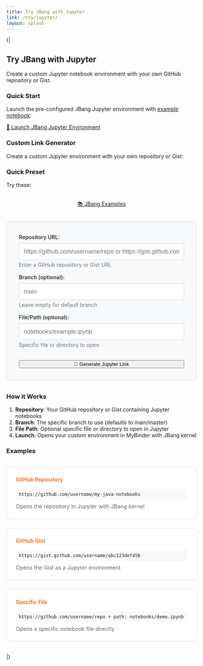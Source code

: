 ```yaml
---
title: Try JBang with Jupyter
link: /try/jupyter/
layout: splash
---
```

{|
## Try JBang with Jupyter

Create a custom Jupyter notebook environment with your own GitHub repository or Gist.

### Quick Start

Launch the pre-configured JBang Jupyter environment with [example notebook](https://github.com/jbangdev/jbang-jupyter-examples):

<a href="https://mybinder.org/v2/gh/jupyter-java/jupyter-java-binder/jbang?urlpath=git-pull%3Frepo%3Dhttps%253A%252F%252Fgithub.com%252Fjbangdev%252Fjbang-jupyter-examples%26urlpath%3Dlab%252Ftree%252Fcontent%252F%26branch%3Dmain%26targetPath%3Dcontent" 
   class="btn btn--primary btn--large" target="_blank">
  🚀 Launch JBang Jupyter Environment
</a>

### Custom Link Generator

Create a custom Jupyter environment with your own repository or Gist:

### Quick Preset

Try these:

<div class="preset-buttons">
  <a href="/try/jupyter/?repo=https://github.com/jbangdev/jbang-jupyter-examples" class="btn btn--primary">
    📚 JBang Examples
  </a>
</div>


<div class="link-generator">
  <div class="generator-form">
    <div class="form-group">
      <label for="repo-url">Repository URL:</label>
      <input type="url" id="repo-url" placeholder="https://github.com/username/repo or https://gist.github.com/username/gist-id" />
      <small class="form-help">Enter a GitHub repository or Gist URL</small>
    </div>
    <div class="form-group">
      <label for="branch">Branch (optional):</label>
      <input type="text" id="branch" placeholder="main" />
      <small class="form-help">Leave empty for default branch</small>
    </div>
    <div class="form-group">
      <label for="filepath">File/Path (optional):</label>
      <input type="text" id="filepath" placeholder="notebooks/example.ipynb" />
      <small class="form-help">Specific file or directory to open</small>
    </div>
    <button type="button" id="generate-link" class="btn btn--primary btn--large" style="width: 100%; margin-top: 1rem;">
      🔗 Generate Jupyter Link
    </button>
  </div>
  
  <div class="generated-link" id="generated-link" style="display: none;">
    <h4>Your Custom Jupyter Link:</h4>
    <div class="link-container">
      <input type="text" id="custom-link" readonly />
      <button type="button" id="copy-link" class="btn btn--inverse">
        📋 Copy
      </button>
    </div>
    <a href="#" id="launch-link" class="btn btn--primary" target="_blank">
      🚀 Launch Jupyter
    </a>
  </div>
</div>

### How it Works

1. **Repository**: Your GitHub repository or Gist containing Jupyter notebooks
2. **Branch**: The specific branch to use (defaults to main/master)
3. **File Path**: Optional specific file or directory to open in Jupyter
4. **Launch**: Opens your custom environment in MyBinder with JBang kernel


### Examples

<div class="examples">
  <div class="example">
    <h4>GitHub Repository</h4>
    <code>https://github.com/username/my-java-notebooks</code>
    <p>Opens the repository in Jupyter with JBang kernel</p>
  </div>
  
  <div class="example">
    <h4>GitHub Gist</h4>
    <code>https://gist.github.com/username/abc123def456</code>
    <p>Opens the Gist as a Jupyter environment</p>
  </div>
  
  <div class="example">
    <h4>Specific File</h4>
    <code>https://github.com/username/repo + path: notebooks/demo.ipynb</code>
    <p>Opens a specific notebook file directly</p>
  </div>
</div>

<style>
/* Use Minimal Mistakes button styles - no custom button CSS needed */

.preset-buttons {
  display: flex;
  gap: 1rem;
  margin: 2rem 0;
  flex-wrap: wrap;
}

.preset-buttons .btn {
  flex: 1;
  min-width: 200px;
  text-align: center;
}

.link-generator {
  background: #f8f9fa;
  border: 1px solid #dee2e6;
  border-radius: 8px;
  padding: 2rem;
  margin: 2rem 0;
}

.generator-form {
  display: grid;
  gap: 1rem;
}

.form-group {
  display: flex;
  flex-direction: column;
}

.form-group label {
  font-weight: 600;
  margin-bottom: 0.5rem;
  color: #333;
}

.form-group input {
  padding: 0.75rem;
  border: 1px solid #ced4da;
  border-radius: 4px;
  font-size: 1rem;
}

.form-group input:focus {
  outline: none;
  border-color: #f37626;
  box-shadow: 0 0 0 2px rgba(243, 118, 38, 0.25);
}

.form-help {
  color: #6c757d;
  font-size: 0.875rem;
  margin-top: 0.25rem;
}

.generated-link {
  margin-top: 2rem;
  padding-top: 2rem;
  border-top: 1px solid #dee2e6;
}

.generated-link h4 {
  margin: 0 0 1rem 0;
  color: #333;
}

.link-container {
  display: flex;
  gap: 0.5rem;
  margin: 1rem 0;
}

.link-container input {
  flex: 1;
  padding: 0.75rem;
  border: 1px solid #ced4da;
  border-radius: 4px;
  background: white;
  font-family: monospace;
  font-size: 0.9rem;
}

.examples {
  display: grid;
  grid-template-columns: repeat(auto-fit, minmax(300px, 1fr));
  gap: 1.5rem;
  margin: 2rem 0;
}

.example {
  background: white;
  border: 1px solid #dee2e6;
  border-radius: 8px;
  padding: 1.5rem;
}

.example h4 {
  margin: 0 0 1rem 0;
  color: #f37626;
}

.example code {
  background: #f8f9fa;
  padding: 0.5rem;
  border-radius: 4px;
  font-family: monospace;
  display: block;
  margin: 0.5rem 0;
  word-break: break-all;
}

.example p {
  margin: 0.5rem 0 0 0;
  color: #666;
  font-size: 0.9rem;
}

@media (max-width: 768px) {
  .link-container {
    flex-direction: column;
  }
  
  .examples {
    grid-template-columns: 1fr;
  }
}
</style>

<script>
document.addEventListener('DOMContentLoaded', function() {
  const repoUrlInput = document.getElementById('repo-url');
  const branchInput = document.getElementById('branch');
  const filepathInput = document.getElementById('filepath');
  const generateBtn = document.getElementById('generate-link');
  const generatedLinkDiv = document.getElementById('generated-link');
  const customLinkInput = document.getElementById('custom-link');
  const copyBtn = document.getElementById('copy-link');
  const launchLink = document.getElementById('launch-link');

  // Read URL parameters and pre-fill form
  const urlParams = new URLSearchParams(window.location.search);
  const repoParam = urlParams.get('repo');
  const branchParam = urlParams.get('branch');
  const filepathParam = urlParams.get('filepath');
  
  if (repoParam) {
    repoUrlInput.value = repoParam;
  }
  if (branchParam) {
    branchInput.value = branchParam;
  }
  if (filepathParam) {
    filepathInput.value = filepathParam;
  }
  
  // Auto-generate link if all required parameters are present
  if (repoParam) {
    generateBtn.click();
  }

  generateBtn.addEventListener('click', function() {
    const repoUrl = repoUrlInput.value.trim();
    if (!repoUrl) {
      alert('Please enter a repository URL');
      return;
    }

    // Parse GitHub URL
    let githubUrl, branch, filepath;
    
    if (repoUrl.includes('gist.github.com')) {
      // Handle Gist URLs - use the original Gist URL directly
      githubUrl = repoUrl;
      branch = branchInput.value.trim() || 'main';
    } else if (repoUrl.includes('github.com')) {
      // Handle regular GitHub URLs
      githubUrl = repoUrl.replace(/\.git$/, '');
      branch = branchInput.value.trim() || 'main';
    } else {
      alert('Please enter a valid GitHub repository or Gist URL');
      return;
    }

    filepath = filepathInput.value.trim();

    // Build MyBinder URL following the Java implementation
    const base = 'https://mybinder.org/v2/gh/jupyter-java/jupyter-java-binder/jbang';
    const content = 'content';
    
    // Build the path to open
    const pathToOpen = filepath ? ('lab/tree/' + content + '/' + filepath) : ('lab/tree/' + content + '/');
    
    // Build the nested urlpath value (before encoding)
    const gitPullParams = new URLSearchParams();
    gitPullParams.append('repo', githubUrl);
    gitPullParams.append('urlpath', pathToOpen);
    gitPullParams.append('branch', branch);
    gitPullParams.append('targetPath', content);
    
    const gitPullUrlpath = 'git-pull?' + gitPullParams.toString();
    
    // Encode the nested urlpath value
    const encodedNestedUrlpath = encodeURIComponent(gitPullUrlpath);
    
    // Compose the final URL
    const finalUrl = base + '?urlpath=' + encodedNestedUrlpath;

    // Show generated link
    customLinkInput.value = finalUrl;
    launchLink.href = finalUrl;
    generatedLinkDiv.style.display = 'block';
  });

  copyBtn.addEventListener('click', function() {
    customLinkInput.select();
    navigator.clipboard.writeText(customLinkInput.value)
      .then(() => {
        // Visual feedback
        const originalText = copyBtn.textContent;
        copyBtn.textContent = '✅ Copied!';
        setTimeout(() => {
          copyBtn.textContent = originalText;
        }, 2000);
      })
      .catch(() => {
        // Fallback or error feedback
        const originalText = copyBtn.textContent;
        copyBtn.textContent = '❌ Copy failed';
        setTimeout(() => {
          copyBtn.textContent = originalText;
        }, 2000);
      });
  });
});
</script>
|}
